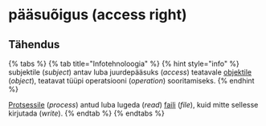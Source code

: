 # pääsuõigus \(access right\)

## Tähendus

{% tabs %}
{% tab title="Infotehnoloogia" %}
{% hint style="info" %}
subjektile \(_subject_\) antav luba juurdepääsuks \(_access_\) teatavale [objektile](objekt-object.md) \(_object_\), teatavat tüüpi operatsiooni \(_operation_\) sooritamiseks.
{% endhint %}

[Protsessile](protsess-process.md) \(_process_\) antud luba lugeda \(_read_\) [faili](fail-file.md) \(_file_\), kuid mitte sellesse kirjutada \(_write_\).
{% endtab %}
{% endtabs %}

